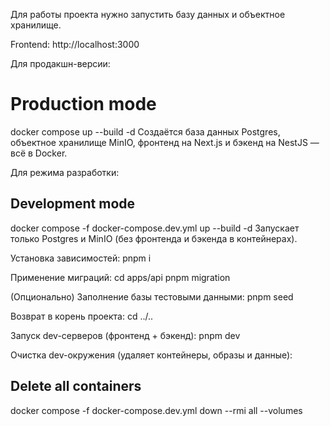 Для работы проекта нужно запустить базу данных и объектное хранилище.

Frontend: http://localhost:3000

Для продакшн-версии:
# Production mode
docker compose up --build -d
Создаётся база данных Postgres, объектное хранилище MinIO, фронтенд на Next.js и бэкенд на NestJS — всё в Docker.

Для режима разработки:
## Development mode
docker compose -f docker-compose.dev.yml up --build -d
Запускает только Postgres и MinIO (без фронтенда и бэкенда в контейнерах).

Установка зависимостей:
pnpm i

Применение миграций:
cd apps/api
pnpm migration

(Опционально) Заполнение базы тестовыми данными:
pnpm seed

Возврат в корень проекта:
cd ../..

Запуск dev-серверов (фронтенд + бэкенд):
pnpm dev

Очистка dev-окружения (удаляет контейнеры, образы и данные):
## Delete all containers
docker compose -f docker-compose.dev.yml down --rmi all --volumes